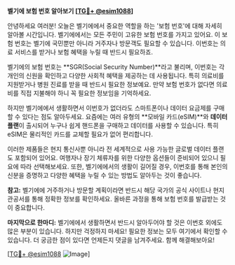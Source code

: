 **벨기에 보험 번호 알아보기 [[TG💪+ @esim1088](https://t.me/s/esim1088)]**

안녕하세요 여러분! 오늘은 벨기에에서 중요한 역할을 하는 '보험 번호'에 대해 자세히 알아볼 시간입니다. 벨기에에서는 모든 주민이 고유한 보험 번호를 가지고 있어요. 이 보험 번호는 벨기에 국민뿐만 아니라 거주자나 방문객도 필요할 수 있습니다. 이번호는 의료 서비스를 받거나 보험 혜택을 누릴 때 반드시 필요하죠.

벨기에의 보험 번호는 **SGR(Social Security Number)**라고 불리며, 이번호는 각 개인의 신원을 확인하고 다양한 사회적 혜택을 제공하는 데 사용됩니다. 특히 의료비를 지원받거나 병원 진료를 받을 때 반드시 필요한 정보예요. 만약 보험 번호가 없다면 의료비를 직접 지불해야 하니 꼭 필요한 정보임을 기억하세요.

하지만 벨기에에서 생활하면서 이번호가 없더라도 스마트폰이나 데이터 요금제를 구매할 수 있다는 점도 알아두세요. 요즘에는 여러 유형의 **모바일 카드(eSIM)**와 **데이터 플랜**이 출시되어 누구나 쉽게 핸드폰을 구매하고 데이터를 사용할 수 있습니다. 특히 eSIM은 물리적인 카드를 교체할 필요가 없어 편리합니다.

이러한 제품들은 현지 통신사뿐 아니라 전 세계적으로 사용 가능한 글로벌 데이터 플랜도 포함되어 있어요. 여행자나 장기 체류자를 위한 다양한 옵션들이 준비되어 있으니 필요에 따라 선택해보세요. 또한, 벨기에에서의 생활이 길어질 경우, 이번호를 통해 본인의 신분을 증명하고 다양한 혜택을 누릴 수 있는 방법도 알아두는 것이 좋습니다.

**참고:** 벨기에에 거주하거나 방문할 계획이라면 반드시 해당 국가의 공식 사이트나 현지 관공서를 통해 정확한 정보를 확인하세요. 올바른 과정을 통해 보험 번호를 발급받는 것이 중요합니다.

**마지막으로 한마디:** 벨기에에서 생활하면서 반드시 알아두어야 할 것은 이번호 외에도 많은 부분이 있습니다. 하지만 걱정하지 마세요! 필요한 정보는 모두 여기에서 확인할 수 있습니다. 더 궁금한 점이 있다면 언제든지 댓글을 남겨주세요. 함께 해결해보아요!

[[TG💪+ @esim1088](https://t.me/s/esim1088) ![Image](https://i.postimg.cc/Y0z9fWf4/image.png)]